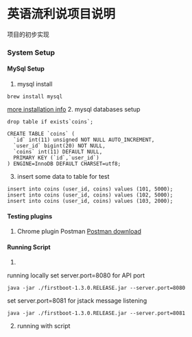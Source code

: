 # 英语流利说项目说明
项目的初步实现
### System Setup
#### MySql Setup
1. mysql install
```
brew install mysql
```
[more installation info](http://www.jianshu.com/p/7a6e431d85bf)
2. mysql databases setup
```
drop table if exists`coins`;
```
```
CREATE TABLE `coins` (
  `id` int(11) unsigned NOT NULL AUTO_INCREMENT,
  `user_id` bigint(20) NOT NULL,
  `coins` int(11) DEFAULT NULL,
  PRIMARY KEY (`id`,`user_id`)
) ENGINE=InnoDB DEFAULT CHARSET=utf8;
```
3. insert some data to table for test
```
insert into coins (user_id, coins) values (101, 5000);
insert into coins (user_id, coins) values (102, 5000);
insert into coins (user_id, coins) values (103, 2000);
```
#### Testing plugins
1. Chrome plugin Postman
[Postman download](https://chrome.google.com/webstore/detail/postman/fhbjgbiflinjbdggehcddcbncdddomop?hl=en)

#### Running Script
1. 
running locally
set server.port=8080 for API port
```
java -jar ./firstboot-1.3.0.RELEASE.jar --server.port=8080
```
set server.port=8081 for jstack message listening
```
java -jar ./firstboot-1.3.0.RELEASE.jar --server.port=8081
```
2. running with script
